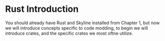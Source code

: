 # Rust Introduction

You should already have Rust and Skyline installed from Chapter 1, but now we will introduce concepts specific to code modding, to begin we will introduce crates, and the specific crates we most oftne utilize.